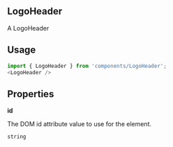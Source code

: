 <!-- ! This is a generated file. To make changes, edit <Component>.doc.js ! -->
## LogoHeader
A LogoHeader

## Usage

```javascript
import { LogoHeader } from 'components/LogoHeader';
<LogoHeader />
```

## Properties

**id**

The DOM id attribute value to use for the element.

```
string
```
  